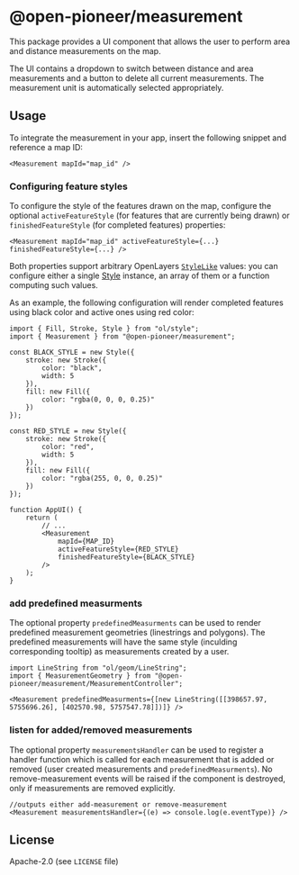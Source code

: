 # @open-pioneer/measurement

This package provides a UI component that allows the user to perform area and distance measurements on the map.

The UI contains a dropdown to switch between distance and area measurements and a button to delete all current measurements. The measurement unit is automatically selected appropriately.

## Usage

To integrate the measurement in your app, insert the following snippet and reference a map ID:

```tsx
<Measurement mapId="map_id" />
```

### Configuring feature styles

To configure the style of the features drawn on the map, configure the optional `activeFeatureStyle` (for features that are currently being drawn) or `finishedFeatureStyle` (for completed features) properties:

```tsx
<Measurement mapId="map_id" activeFeatureStyle={...} finishedFeatureStyle={...} />
```

Both properties support arbitrary OpenLayers [`StyleLike`](https://openlayers.org/en/latest/apidoc/module-ol_style_Style.html#~StyleLike) values: you can configure either a single [Style](https://openlayers.org/en/latest/apidoc/module-ol_style_Style.html) instance, an array of them or a function computing such values.

As an example, the following configuration will render completed features using black color and active ones using red color:

```tsx
import { Fill, Stroke, Style } from "ol/style";
import { Measurement } from "@open-pioneer/measurement";

const BLACK_STYLE = new Style({
    stroke: new Stroke({
        color: "black",
        width: 5
    }),
    fill: new Fill({
        color: "rgba(0, 0, 0, 0.25)"
    })
});

const RED_STYLE = new Style({
    stroke: new Stroke({
        color: "red",
        width: 5
    }),
    fill: new Fill({
        color: "rgba(255, 0, 0, 0.25)"
    })
});

function AppUI() {
    return (
        // ...
        <Measurement
            mapId={MAP_ID}
            activeFeatureStyle={RED_STYLE}
            finishedFeatureStyle={BLACK_STYLE}
        />
    );
}
```

### add predefined measurments
The optional property `predefinedMeasurments` can be used to render predefined measurement geometries (linestrings and polygons). The predefined measurements will have the same style (inculding corresponding tooltip) as measurements created by a user.

```tsx
import LineString from "ol/geom/LineString";
import { MeasurementGeometry } from "@open-pioneer/measurement/MeasurementController";

<Measurement predefinedMeasurments={[new LineString([[398657.97, 5755696.26], [402570.98, 5757547.78]])]} />
```

### listen for added/removed measurements
The optional property `measurementsHandler` can be used to register a handler function which is called for each measurement that is added or removed (user created measurements and  `predefinedMeasurments`).
No remove-measurement events will be raised if the component is destroyed, only if measurements are removed explicitly.

```tsx
//outputs either add-measurement or remove-measurement
<Measurement measurementsHandler={(e) => console.log(e.eventType)} />
```

## License

Apache-2.0 (see `LICENSE` file)
